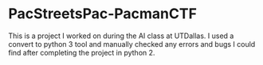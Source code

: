 # PacStreetsPac-PacmanCTF

This is a project I worked on during the AI class at UTDallas. 
I used a convert to python 3 tool and manually checked any errors and bugs I could find after completing the project in python 2. 

